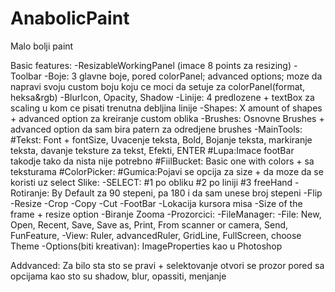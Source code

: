 # AnabolicPaint
Malo bolji paint

Basic features:
-ResizableWorkingPanel (imace 8 points za resizing)
-Toolbar
	-Boje: 3 glavne boje, pored colorPanel; advanced options; moze da napravi svoju custom boju koju ce moci da setuje za colorPanel(format, heksa&rgb)
	-BlurIcon, Opacity, Shadow 
	-Linije: 4 predlozene + textBox za scaling u kom ce pisati trenutna debljina linije
	-Shapes: X amount of shapes + advanced option za kreiranje custom oblika
	-Brushes: Osnovne Brushes + advanced option da sam bira patern za odredjene brushes 
	-MainTools: 
		#Tekst: Font + fontSize, Uvacenje teksta, Bold, Bojanje teksta, markiranje teksta, davanje teksture za tekst, Efekti, ENTER
		#Lupa:Imace footBar takodje tako da nista nije potrebno 
		#FiilBucket: Basic one with colors + sa teksturama
		#ColorPicker:
		#Gumica:Pojavi se opcija za size + da moze da se koristi uz select
	Slike:
		-SELECT:
			#1 po obliku
			#2 po liniji 
			#3 freeHand
		-Rotiranje: By Default za 90 stepeni, pa 180 i da sam unese broj stepeni
		-Flip
		-Resize
		-Crop
		-Copy
		-Cut
-FootBar
		-Lokacija kursora misa
		-Size of the frame + resize option
		-Biranje Zooma
-Prozorcici:
-FileManager:
	-File: New, Open, Recent, Save, Save as, Print, From scanner or camera, Send, FunFeature, 
	-View: Ruler, advancedRuler, GridLine, FullScreen, choose Theme
	-Options(biti kreativan): ImageProperties kao u Photoshop

Addvanced:
Za bilo sta sto se pravi + selektovanje otvori se prozor pored sa opcijama kao sto su shadow, blur, opassiti, menjanje
